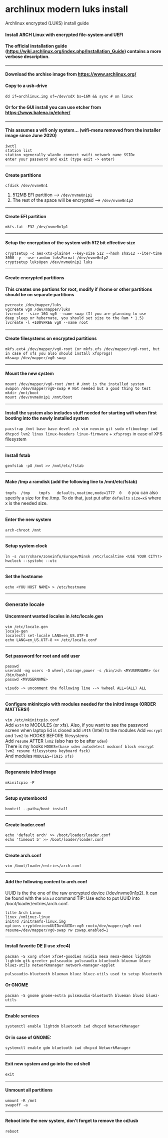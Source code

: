 # archlinux modern luks install
Archlinux encrypted (LUKS) install guide

#### Install ARCH Linux with encrypted file-system and UEFI
#### The official installation guide (https://wiki.archlinux.org/index.php/Installation_Guide) contains a more verbose description.
---
#### Download the archiso image from https://www.archlinux.org/
#### Copy to a usb-drive
`dd if=archlinux.img of=/dev/sdX bs=16M && sync # on linux`
#### Or for the GUI install you can use etcher from https://www.balena.io/etcher/  

---
#### This assumes a wifi only system... (wifi-menu removed from the installer image since June 2020)  
```
iwctl 
station list
station <generally wlan0> connect <wifi network name SSID>
enter your password and exit (type exit -> enter)
```

---
#### Create partitions
`cfdisk /dev/nvme0n1`  
1. 512MB EFI partition --> `/dev/nvme0n1p1`  
2. The rest of the space will be encrypted --> `/dev/nvme0n1p2`  

---
#### Create EFI partition
`mkfs.fat -F32 /dev/nvme0n1p1`

---
#### Setup the encryption of the system with 512 bit effective size
```
cryptsetup -c aes-xts-plain64 --key-size 512 --hash sha512 --iter-time 3000 -y --use-random luksFormat /dev/nvme0n1p2
cryptsetup luksOpen /dev/nvme0n1p2 luks
```

---
#### Create encrypted partitions
#### This creates one partions for root, modify if /home or other partitions should be on separate partitions  
```
pvcreate /dev/mapper/luks
vgcreate vg0 /dev/mapper/luks
lvcreate --size 16G vg0 --name swap (If you are planning to use deep_sleep or hybernate, you should set size to the Ram * 1.5)
lvcreate -l +100%FREE vg0 --name root
```  

---
#### Create filesystems on encrypted partitions  
```
mkfs.ext4 /dev/mapper/vg0-root (or mkfs.xfs /dev/mapper/vg0-root, but in case of xfs you also should install xfsprogs)  
mkswap /dev/mapper/vg0-swap
```  

---
#### Mount the new system 
```
mount /dev/mapper/vg0-root /mnt # /mnt is the installed system
swapon /dev/mapper/vg0-swap # Not needed but a good thing to test
mkdir /mnt/boot
mount /dev/nvme0n1p1 /mnt/boot
```  

---
#### Install the system also includes stuff needed for starting wifi when first booting into the newly installed system
`pacstrap /mnt base base-devel zsh vim neovim git sudo efibootmgr iwd dhcpcd lvm2 linux linux-headers linux-firmware` + `xfsprogs` in case of XFS filesystem

---
#### Install fstab
`genfstab -pU /mnt >> /mnt/etc/fstab`  

---
#### Make /tmp a ramdisk (add the following line to /mnt/etc/fstab)
`tmpfs	/tmp	tmpfs	defaults,noatime,mode=1777	0	0` you can also specify a size for the /tmp. To do that, just put after `defaults` `size=xG` where x is the needed size.  

---
#### Enter the new system
`arch-chroot /mnt`  

---
#### Setup system clock
```
ln -s /usr/share/zoneinfo/Europe/Minsk /etc/localtime <USE YOUR CITY!>
hwclock --systohc --utc
```

---

#### Set the hostname
`echo <YOU HOST NAME> > /etc/hostname`  

---
### Generate locale
#### Uncomment wanted locales in /etc/locale.gen
```
vim /etc/locale.gen
locale-gen
localectl set-locale LANG=en_US.UTF-8
echo LANG=en_US.UTF-8 >> /etc/locale.conf
```
 ---
#### Set password for root and add user
```
passwd
useradd -mg users -G wheel,storage,power -s /bin/zsh <MYUSERNAME> (or /bin/bash)
passwd <MYUSERNAME>

visudo -> uncomment the following line --> %wheel ALL=(ALL) ALL
```  

---
#### Configure mkinitcpio with modules needed for the initrd image  (ORDER MATTERS!)
`vim /etc/mkinitcpio.conf`  
Add `ext4` to MODULES (or xfs). Also, if you want to see the password screen when laptop lid is closed add `i915` (Intel) to the modules
Add `encrypt` and `lvm2` to HOOKS BEFORE filesystems   
Add `resume` AFTER `lvm2` (also has to be after `udev`)  
There is my hooks `HOOKS=(base udev autodetect modconf block encrypt lvm2 resume filesystems keyboard fsck)`  
And modules `MODULES=(i915 xfs)`  

---
#### Regenerate initrd image
`mkinitcpio -P`

---
#### Setup systembootd
`bootctl --path=/boot install`

---
#### Create loader.conf
```
echo 'default arch' >> /boot/loader/loader.conf
echo 'timeout 5' >> /boot/loader/loader.conf
```

---
#### Create arch.conf
`vim /boot/loader/entries/arch.conf`

---

#### Add the following content to arch.conf  
UUID is the the one of the raw encrypted device (/dev/nvme0n1p2). It can be found with the `blkid` command
TIP: Use echo to put UUID into /boot/loader/entries/arch.conf.
```
title Arch Linux
linux /vmlinuz-linux
initrd /initramfs-linux.img
options cryptdevice=UUID=<UUID>:vg0 root=/dev/mapper/vg0-root resume=/dev/mapper/vg0-swap rw zswap.enabled=1
```
 
---
#### Install favorite DE (I use xfce4)
```
pacman -S xorg xfce4 xfce4-goodies nvidia mesa mesa-demos lightdm lightdm-gtk-greeter pulseaudio pulseaudio-bluetooth blueman bluez bluez-utils networkmanager network-manager-applet

pulseaudio-bluetooth blueman bluez bluez-utils used to setup bluetooth
```

#### Or GNOME
```
pacman -S gnome gnome-extra pulseaudio-bluetooth blueman bluez bluez-utils
```
 
---
#### Enable services
```
systemctl enable lightdm bluetooth iwd dhcpcd NetworkManager
```

#### Or in case of GNOME:
```
systemctl enable gdm bluetooth iwd dhcpcd NetworkManager
```

---
#### Exit new system and go into the cd shell
`exit`

---
#### Unmount all partitions
```
umount -R /mnt
swapoff -a
```

---
#### Reboot into the new system, don't forget to remove the cd/usb
`reboot`
